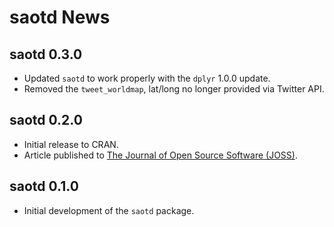 
# saotd News

## saotd 0.3.0

* Updated `saotd` to work properly with the `dplyr` 1.0.0 update.
* Removed the `tweet_worldmap`, lat/long no longer provided via Twitter API.

## saotd 0.2.0

* Initial release to CRAN.
* Article published to [The Journal of Open Source Software (JOSS)](https://joss.theoj.org/papers/10.21105/joss.00764).

## saotd 0.1.0

* Initial development of the `saotd` package.